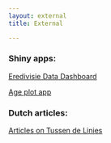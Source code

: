 ```yaml
---
layout: external
title: External

---
```


### Shiny apps:

<a href="http://tussendelinies.nl/data-dashboard">Eredivisie Data Dashboard</a>

<a href="http://shinynew.robinkoetsier.nl/AppTwo">Age plot app</a>

### Dutch articles:

<a href="http://tussendelinies.nl/profile/robin">Articles on Tussen de Linies</a>
